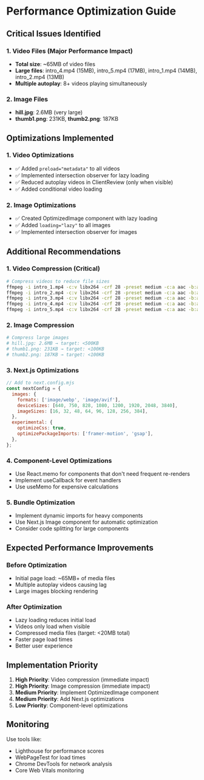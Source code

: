 # Performance Optimization Guide

## Critical Issues Identified

### 1. Video Files (Major Performance Impact)
- **Total size**: ~65MB of video files
- **Large files**: intro_4.mp4 (15MB), intro_5.mp4 (17MB), intro_1.mp4 (14MB), intro_2.mp4 (13MB)
- **Multiple autoplay**: 8+ videos playing simultaneously

### 2. Image Files
- **hill.jpg**: 2.6MB (very large)
- **thumb1.png**: 231KB, **thumb2.png**: 187KB

## Optimizations Implemented

### 1. Video Optimizations
- ✅ Added `preload="metadata"` to all videos
- ✅ Implemented intersection observer for lazy loading
- ✅ Reduced autoplay videos in ClientReview (only when visible)
- ✅ Added conditional video loading

### 2. Image Optimizations
- ✅ Created OptimizedImage component with lazy loading
- ✅ Added `loading="lazy"` to all images
- ✅ Implemented intersection observer for images

## Additional Recommendations

### 1. Video Compression (Critical)
```bash
# Compress videos to reduce file sizes
ffmpeg -i intro_1.mp4 -c:v libx264 -crf 28 -preset medium -c:a aac -b:a 128k intro_1_compressed.mp4
ffmpeg -i intro_2.mp4 -c:v libx264 -crf 28 -preset medium -c:a aac -b:a 128k intro_2_compressed.mp4
ffmpeg -i intro_3.mp4 -c:v libx264 -crf 28 -preset medium -c:a aac -b:a 128k intro_3_compressed.mp4
ffmpeg -i intro_4.mp4 -c:v libx264 -crf 28 -preset medium -c:a aac -b:a 128k intro_4_compressed.mp4
ffmpeg -i intro_5.mp4 -c:v libx264 -crf 28 -preset medium -c:a aac -b:a 128k intro_5_compressed.mp4
```

### 2. Image Compression
```bash
# Compress large images
# hill.jpg: 2.6MB → target: <500KB
# thumb1.png: 231KB → target: <100KB
# thumb2.png: 187KB → target: <100KB
```

### 3. Next.js Optimizations
```javascript
// Add to next.config.mjs
const nextConfig = {
  images: {
    formats: ['image/webp', 'image/avif'],
    deviceSizes: [640, 750, 828, 1080, 1200, 1920, 2048, 3840],
    imageSizes: [16, 32, 48, 64, 96, 128, 256, 384],
  },
  experimental: {
    optimizeCss: true,
    optimizePackageImports: ['framer-motion', 'gsap'],
  },
};
```

### 4. Component-Level Optimizations
- Use React.memo for components that don't need frequent re-renders
- Implement useCallback for event handlers
- Use useMemo for expensive calculations

### 5. Bundle Optimization
- Implement dynamic imports for heavy components
- Use Next.js Image component for automatic optimization
- Consider code splitting for large components

## Expected Performance Improvements

### Before Optimization
- Initial page load: ~65MB+ of media files
- Multiple autoplay videos causing lag
- Large images blocking rendering

### After Optimization
- Lazy loading reduces initial load
- Videos only load when visible
- Compressed media files (target: <20MB total)
- Faster page load times
- Better user experience

## Implementation Priority

1. **High Priority**: Video compression (immediate impact)
2. **High Priority**: Image compression (immediate impact)
3. **Medium Priority**: Implement OptimizedImage component
4. **Medium Priority**: Add Next.js optimizations
5. **Low Priority**: Component-level optimizations

## Monitoring

Use tools like:
- Lighthouse for performance scores
- WebPageTest for load times
- Chrome DevTools for network analysis
- Core Web Vitals monitoring 